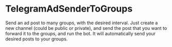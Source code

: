 # TelegramAdSenderToGroups
Send an ad post to many groups, with the desired interval. 
Just create a new channel (could be public or private), and send the post that you want to forward it to the groups, and run the bot. It will automatically send your desired posts to your groups.
